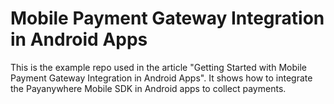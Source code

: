 # Mobile Payment Gateway Integration in Android Apps

This is the example repo used in the article "Getting Started with Mobile Payment Gateway Integration in Android Apps". It shows how to integrate the Payanywhere Mobile SDK in Android apps to collect payments.
